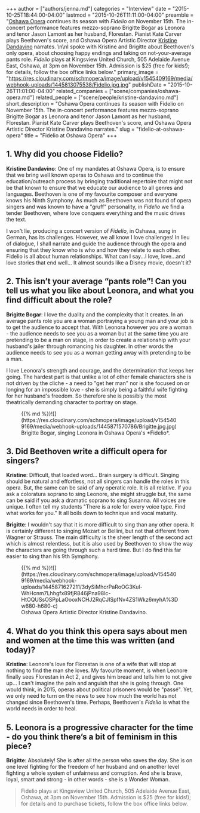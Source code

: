 +++
author = ["authors/jenna.md"]
categories = "Interview"
date = "2015-10-25T18:44:00-04:00"
lastmod = "2015-10-26T11:11:00-04:00"
preamble = "[Oshawa Opera](/scene/companies/oshawa-opera/) continues its season with *Fidelio* on November 15th. The in-concert performance features mezzo-soprano Brigitte Bogar as Leonora and tenor Jason Lamont as her husband, Florestan. Pianist Kate Carver plays Beethoven's score, and Oshawa Opera Artistic Director [Kristine Dandavino](/scene/people/kristine-dandavino/) narrates. \n\nI spoke with Kristine and Brigitte about Beethoven's only opera, about choosing happy endings and taking on not-your-average pants role. *Fidelio* plays at Kingsview United Church, 505 Adelaide Avenue East, Oshawa, at 3pm on November 15th. Admission is $25 (free for kids!); for details, follow the box office links below."
primary_image = "https://res.cloudinary.com/schmopera/image/upload/v1545409169/media/webhook-uploads/1445813075538/Fidelio.jpg.jpg"
publishDate = "2015-10-26T11:01:00-04:00"
related_companies = ["scene/companies/oshawa-opera.md"]
related_people = ["scene/people/kristine-dandavino.md"]
short_description = "Oshawa Opera continues its season with Fidelio on November 15th. The in-concert performance features mezzo-soprano Brigitte Bogar as Leonora and tenor Jason Lamont as her husband, Florestan. Pianist Kate Carver plays Beethoven&#039;s score, and Oshawa Opera Artistic Director Kristine Dandavino narrates."
slug = "fidelio-at-oshawa-opera"
title = "Fidelio at Oshawa Opera"
+++

## 1. Why did you choose Fidelio?

**Kristine Dandavino**: One of my mandates at Oshawa Opera, is to ensure that we bring well known operas to Oshawa and to continue the education/outreach process by bringing traditional repertoire that might not be that known to ensure that we educate our audience to all genres and languages. Beethoven is one of my favourite composer and everyone knows his Ninth Symphony. As much as Beethoven was not found of opera singers and was known to have a "gruff" personality, in *Fidelio* we find a tender Beethoven, where love conquers everything and the music drives the text. 

I won't lie, producing a concert version of *Fidelio*, in Oshawa, sung in German, has its challenges. However, we all know I love challenges! In lieu of dialogue, I shall narrate and guide the audience through the opera and ensuring that they know who is who and how they relate to each other. Fidelio is all about human relationships. What can I say...I love, love...and love stories that end well... It almost sounds like a Disney movie, doesn't it?

## 2. This isn’t your average “pants role”! Can you tell us what you like about Leonora, and what you find difficult about the role?

**Brigitte Bogar**: I love the duality and the complexity that it creates. In an average pants role you are a woman portraying a young man and your job is to get the audience to accept that. With Leonora however you are a woman - the audience needs to see you as a woman but at the same time you are pretending to be a man on stage, in order to create a relationship with your husband's jailer through romancing his daughter. In other words the audience needs to see you as a woman getting away with pretending to be a man. 

I love Leonora's strength and courage, and the determination that keeps her going. The hardest part is that unlike a lot of other female characters she is not driven by the cliche - a need to "get her man" nor is she focused on or longing for an impossible love - she is simply being a faithful wife fighting for her husband's freedom. So therefore she is possibly the most theatrically demanding character to portray on stage.

<figure data-type="image">{{% md %}}![](https://res.cloudinary.com/schmopera/image/upload/v1545409169/media/webhook-uploads/1445871570786/Brigitte.jpg.jpg)
<figcaption>Brigitte Bogar, singing Leonora in Oshawa Opera's *Fidelio*.</figcaption>
</figure>

## 3. Did Beethoven write a difficult opera for singers?

**Kristine**: Difficult, that loaded word... Brain surgery is difficult. Singing should be natural and effortless, not all singers can handle the roles in this opera. But, the same can be said of any operatic role. It is all relative. If you ask a coloratura soprano to sing Leonore, she might struggle but, the same can be said if you ask a dramatic soprano to sing Susanna. All voices are unique. I often tell my students "There is a role for every voice type. Find what works for you." It all boils down to technique and vocal maturity.

**Brigitte**: I wouldn't say that it is more difficult to sing than any other opera. It is certainly different to singing Mozart or Bellini, but not that different from Wagner or Strauss. The main difficulty is the sheer length of the second act which is almost relentless, but it is also used by Beethoven to show the way the characters are going through such a hard time. But I do find this far easier to sing than his 9th Symphony. 

<figure data-type="image">{{% md %}}![](https://res.cloudinary.com/schmopera/image/upload/v1545409169/media/webhook-uploads/1445871627211/3dySiMhcrPaRoOG3Kul-WhHcnm7Lhhgfx89fjR846jPna98lc-HtOQUSsOSPpLaOooxNCHJ2RqCJISpfNv4ZS1Wkz6myhA%3Dw680-h680-c)
<figcaption>Oshawa Opera Artistic Director Kristine Dandavino.</figcaption>
</figure>

## 4. What do you think this opera says about men and women at the time this was written (and today)?

**Kristine**: Leonore's love for Florestan is one of a wife that will stop at nothing to find the man she loves. My favourite moment, is when Leonore finally sees Florestan in Act 2, and gives him bread and tells him to not give up... I can't imagine the pain and anguish that she is going through. One would think, in 2015, operas about political prisoners would be "passé". Yet, we only need to turn on the news to see how much the world has not changed since Beethoven's time. Perhaps, Beethoven's *Fidelio* is what the world needs in order to heal.

## 5. Leonora is a progressive character for the time - do you think there’s a bit of feminism in this piece?

**Brigitte**: Absolutely! She is after all the person who saves the day. She is on one level fighting for the freedom of her husband and on another level fighting a whole system of unfairness and corruption. And she is brave, loyal, smart and strong - in other words - she is a Wonder Woman. 

>Fidelio plays at Kingsview United Church, 505 Adelaide Avenue East, Oshawa, at 3pm on November 15th. Admission is $25 (free for kids!); for details and to purchase tickets, follow the box office links below.
